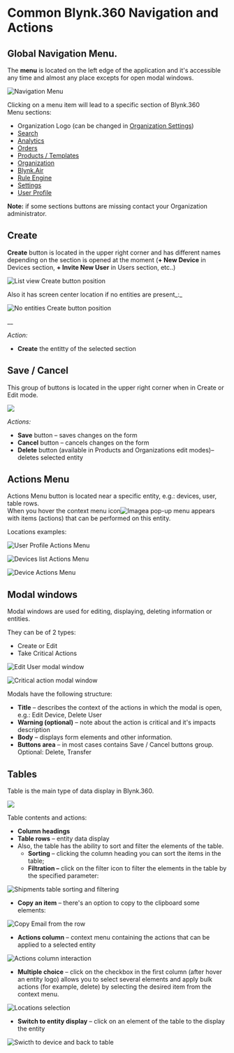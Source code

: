 # Common Blynk.360 Navigation and Actions

## Global Navigation Menu. 

The **menu** is located on the left edge of the application and it's accessible any time and almost any place excepts for open modal windows.

![Navigation Menu](../.gitbook/assets/navigation_menu.gif)

Clicking on a menu item will lead to a specific section of Blynk.360  
Menu sections:

* Organization Logo \(can be changed in [Organization Settings](../web-dashboard/settings/organization-settings/general.md)\)
* [Search](../web-dashboard/search.md)
* [Analytics](analytics.md)
* [Orders]()
* [Products / Templates](../web-dashboard/products/)
* [Organization](../web-dashboard/organizations.md)
* [Blynk.Air](../web-dashboard/blynk.air/)
* [Rule Engine](rule-engine.md)
* [Settings](../web-dashboard/settings/)
* [User Profile](../web-dashboard/user-profile.md)

**Note:** if some sections buttons are missing contact your Organization administrator.

## Create

**Create** button is located in the upper right corner and has different names depending on the section is opened at the moment \(**+ New Device** in Devices section, **+ Invite New User** in Users section, etc..\)

![List view Create button position](../.gitbook/assets/create_from_table.png)

Also it has screen center location if no entities are present_:_

![No entities Create button position](../.gitbook/assets/create_from_start.png)

\_\_

_Action:_ 

* **Create** the entitty of the selected section

## Save / Cancel

This group of buttons is located in the upper right corner when in Create or Edit mode.

![](../.gitbook/assets/cancel_save.png)

_Actions:_

* **Save** button – saves changes on the form
* **Cancel** button – cancels changes on the form
* **Delete** button \(available in Products and Organizations edit modes\)– deletes selected entity

## Actions Menu

Actions Menu button is located near a specific entity, e.g.: devices, user, table rows.   
When you hover the context menu icon![Image](../.gitbook/assets/actions_menu.png)a pop-up menu appears with items \(actions\) that can be performed on this entity.

Locations examples:   

![User Profile Actions Menu](../.gitbook/assets/profile_actions_menu.png)

![Devices list Actions Menu](../.gitbook/assets/list_actions_menu.png)

![Device Actions Menu](../.gitbook/assets/device_actions_menu.png)

## Modal windows 

Modal windows are used for editing, displaying, deleting information or entities. 

They can be of 2 types: 

* Create or Edit 
* Take Critical Actions

![Edit User modal window](../.gitbook/assets/user_profile_edit%20%281%29%20%281%29%20%281%29%20%281%29%20%282%29%20%282%29%20%282%29%20%282%29%20%282%29%20%281%29.png)

![Critical action modal window](../.gitbook/assets/critical_modal.png)



Modals have the following structure:

* **Title** – describes the context of the actions in which the modal is open, e.g.: Edit Device, Delete User
* **Warning \(optional\)** – note about the action is critical and it's impacts description 
* **Body** – displays form elements and other information. 
* **Buttons area** – in most cases contains Save / Cancel buttons group. Optional: Delete, Transfer

## Tables

Table is the main type of data display in Blynk.360. 

![](../.gitbook/assets/products_table.png)

Table contents and actions:

* **Column headings**
* **Table rows** – entity data display
* Also, the table has the ability to sort and filter the elements of the table.
  * **Sorting** – clicking the column heading you can sort the items in the table;
  * **Filtration –** click on the filter icon to filter the elements in the table by the specified parameter:

![Shipments table sorting and filtering](../.gitbook/assets/shipments_table_sorting.gif)

* **Copy an item** – there's an option to copy to the clipboard some elements:

![Copy Email from the row](../.gitbook/assets/copy_from_row.gif)

* **Actions column** – context menu containing the actions that can be applied to a selected entity

![Actions column interaction](../.gitbook/assets/actions_column.gif)

* **Multiple choice** – click on the checkbox in the first column \(after hover an entity logo\) allows you to select several elements and apply bulk actions \(for example, delete\) by selecting the desired item from the context menu.

![Locations selection](../.gitbook/assets/locations_select.gif)

* **Switch to entity display**  – click on an element of the table to the display the entity

![Swicth to device and back to table ](../.gitbook/assets/switch_to_from-devices.gif)



